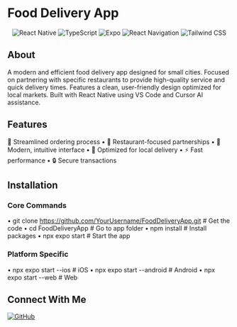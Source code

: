 # Food Delivery App

<div align="center">
  <img src="https://img.shields.io/badge/REACT_NATIVE-20232A?style=for-the-badge&logo=react&logoColor=61DAFB" alt="React Native"/>
  <img src="https://img.shields.io/badge/TYPESCRIPT-007ACC?style=for-the-badge&logo=typescript&logoColor=white" alt="TypeScript"/>
  <img src="https://img.shields.io/badge/EXPO-000020?style=for-the-badge&logo=expo&logoColor=white" alt="Expo"/>
  <img src="https://img.shields.io/badge/REACT_NAVIGATION-6B52AE?style=for-the-badge&logo=react&logoColor=white" alt="React Navigation"/>
  <img src="https://img.shields.io/badge/TAILWIND_CSS-38B2AC?style=for-the-badge&logo=tailwind-css&logoColor=white" alt="Tailwind CSS"/>
</div>

## About
A modern and efficient food delivery app designed for small cities. Focused on partnering with specific restaurants to provide high-quality service and quick delivery times. Features a clean, user-friendly design optimized for local markets. Built with React Native using VS Code and Cursor AI assistance.

## Features
📱 Streamlined ordering process • 🏪 Restaurant-focused partnerships • 🎨 Modern, intuitive interface • 🚚 Optimized for local delivery • ⚡ Fast performance • 🔒 Secure transactions

## Installation

### Core Commands
• git clone https://github.com/YourUsername/FoodDeliveryApp.git # Get the code
• cd FoodDeliveryApp # Go to app folder
• npm install # Install packages
• npx expo start # Start the app

### Platform Specific
• npx expo start --ios # iOS
• npx expo start --android # Android
• npx expo start --web # Web

## Connect With Me
[![GitHub](https://img.shields.io/badge/GitHub-100000?style=for-the-badge&logo=github&logoColor=white)](https://github.com/DarkBrokenAngel)
